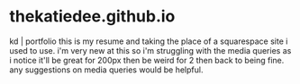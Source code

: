 # thekatiedee.github.io
kd | portfolio
this is my resume and taking the place of a squarespace site i used to use. i'm very new at this so i'm struggling with the media queries as i notice it'll be great for 200px then be weird for 2 then back to being fine. any suggestions on media queries would be helpful.

